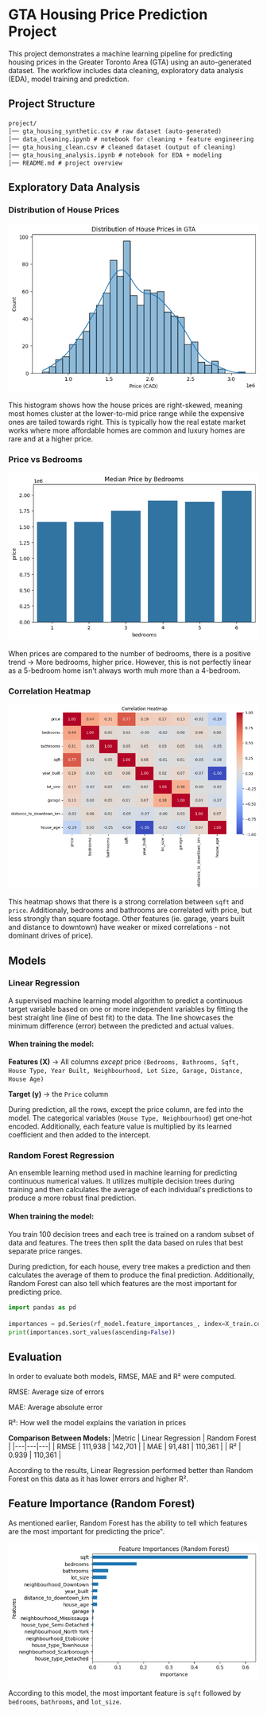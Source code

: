 # GTA Housing Price Prediction Project
This project demonstrates a machine learning pipeline for predicting housing prices in the Greater Toronto Area (GTA) using an auto-generated dataset. The workflow includes data cleaning, exploratory data analysis (EDA), model training and prediction. 

## Project Structure
```
project/
│── gta_housing_synthetic.csv # raw dataset (auto-generated)
│── data_cleaning.ipynb # notebook for cleaning + feature engineering
│── gta_housing_clean.csv # cleaned dataset (output of cleaning)
│── gta_housing_analysis.ipynb # notebook for EDA + modeling
│── README.md # project overview
```
## Exploratory Data Analysis
### Distribution of House Prices
![Distribution of House Prices](distribution_of_house_prices.png)

This histogram shows how the house prices are right-skewed, meaning most homes cluster at the lower-to-mid price range while the expensive ones are tailed towards right. This is typically how the real estate market works where more affordable homes are common and luxury homes are rare and at a higher price. 

### Price vs Bedrooms 
![Price vs bedrooms ](median_price.png)

When prices are compared to the number of bedrooms, there is a positive trend -> More bedrooms, higher price. However, this is not perfectly linear as a 5-bedroom home isn't always worth muh more than a 4-bedroom. 

### Correlation Heatmap
![Correlation Heatmap](correlation_heatmap.png)

This heatmap shows that there is a strong correlation between ```sqft``` and ```price```. Additionaly, bedrooms and bathrooms are correlated with price, but less strongly than square footage. Other features (ie. garage, years built and distance to downtown) have weaker or mixed correlations - not dominant drives of price). 

## Models
### Linear Regression
A supervised machine learning model algorithm to predict a continuous target variable based on one or more independent variables by fitting the best straight line (line of best fit) to the data. The line showcases the minimum difference (error) between the predicted and actual values. 
#### When training the model:
  **Features (X)** -> All columns *except* price ```(Bedrooms, Bathrooms, Sqft, House Type, Year Built, Neighbourhood, Lot Size, Garage, Distance, House Age)``` 
  
  **Target (y)** -> the ```Price``` column 

  During prediction, all the rows, except the price column, are fed into the model. The categorical variables (```House Type, Neighbourhood```) get one-hot encoded. Additionally, each feature value is multiplied by its learned coefficient and then added to the intercept.
### Random Forest Regression
An ensemble learning method used in machine learning for predicting continuous numerical values. It utilizes multiple decision trees during training and then calculates the average of each individual's predictions to produce a more robust final prediction.
#### When training the model:
You train 100 decision trees and each tree is trained on a random subset of data and features. The trees then split the data based on rules that best separate price ranges. 

During prediction, for each house, every tree makes a prediction and then calculates the average of them to produce the final prediction. Additionally, Random Forest can also tell which features are the most important for predicting price.
```python
import pandas as pd

importances = pd.Series(rf_model.feature_importances_, index=X_train.columns)
print(importances.sort_values(ascending=False))
```

## Evaluation
In order to evaluate both models, RMSE, MAE and R² were computed. 

RMSE: Average size of errors

MAE: Average absolute error 

R²: How well the model explains the variation in prices

**Comparison Between Models:**
|Metric | Linear Regression | Random Forest |
|---|---|---|
| RMSE | 111,938 | 142,701 |
| MAE | 91,481 | 110,361 |
| R² | 0.939 | 110,361 |

According to the results, Linear Regression performed better than Random Forest on this data as it has lower errors and higher R².


## Feature Importance (Random Forest)

As mentioned earlier, Random Forest has the ability to tell which features are the most important for predicting the price". 


![Feature Importance](feature_importance.png)





According to this model, the most important feature is ```sqft``` followed by ```bedrooms```, ```bathrooms```, and ```lot_size```. 
